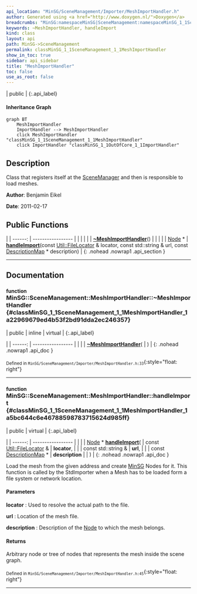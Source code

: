 ```yaml
---
api_location: "MinSG/SceneManagement/Importer/MeshImportHandler.h"
author: Generated using <a href="http://www.doxygen.nl/">Doxygen</a>
breadcrumbs: "MinSG:namespaceMinSG|SceneManagement:namespaceMinSG_1_1SceneManagement"
keywords: ~MeshImportHandler, handleImport
kind: class
layout: api
path: MinSG->SceneManagement
permalink: classMinSG_1_1SceneManagement_1_1MeshImportHandler
show_in_toc: true
sidebar: api_sidebar
title: "MeshImportHandler"
toc: false
use_as_root: false
---
```


| public |
{:.api_label}

#### Inheritance Graph

```mermaid
graph BT
	MeshImportHandler
	ImportHandler --> MeshImportHandler
	click MeshImportHandler "classMinSG_1_1SceneManagement_1_1MeshImportHandler"
	click ImportHandler "classMinSG_1_1OutOfCore_1_1ImportHandler"
```

## Description



Class that registers itself at the [SceneManager](classMinSG_1_1SceneManagement_1_1SceneManager) and then is responsible to load meshes.



**Author**: Benjamin Eikel



**Date**: 2011-02-17





## Public Functions

|
| ------: | ----------------- |
|  | |
|  | **[~MeshImportHandler](#classMinSG_1_1SceneManagement_1_1MeshImportHandler_1a22969679ed4b53f2bd91dda2ec246357)**() |
|  | |
| [Node](classMinSG_1_1Node) * | **[handleImport](#classMinSG_1_1SceneManagement_1_1MeshImportHandler_1a5bc644c6e46788598783715624d985ff)**(const [Util::FileLocator](classUtil_1_1FileLocator) & locator, const std::string & url, const [DescriptionMap](namespaceMinSG_1_1SceneManagement#namespaceMinSG_1_1SceneManagement_1a8c43b9723e098db2875d6940e84350d1) * description) |
{: .nohead .nowrap1 .api_section }


-------------------------------------------------------------------

## Documentation

### <small>function</small><br/> MinSG::SceneManagement::MeshImportHandler::~MeshImportHandler {#classMinSG_1_1SceneManagement_1_1MeshImportHandler_1a22969679ed4b53f2bd91dda2ec246357}

| public | inline | virtual |
{:.api_label}

|
| ------: | ----------------- |
|  |
|  **[~MeshImportHandler](#classMinSG_1_1SceneManagement_1_1MeshImportHandler_1a22969679ed4b53f2bd91dda2ec246357)**( |  ) |
{: .nohead .nowrap1 .api_doc }





<sub>Defined in `MinSG/SceneManagement/Importer/MeshImportHandler.h:33`</sub>{:style="float: right"}

-------------------------------------------------------------------

### <small>function</small><br/> MinSG::SceneManagement::MeshImportHandler::handleImport {#classMinSG_1_1SceneManagement_1_1MeshImportHandler_1a5bc644c6e46788598783715624d985ff}

| public | virtual |
{:.api_label}

|
| ------: | ----------------- |
|  |
| [Node](classMinSG_1_1Node) * **[handleImport](#classMinSG_1_1SceneManagement_1_1MeshImportHandler_1a5bc644c6e46788598783715624d985ff)**( | const [Util::FileLocator](classUtil_1_1FileLocator) & | **locator**, |
| | const std::string & | **url**, |
| | const [DescriptionMap](namespaceMinSG_1_1SceneManagement#namespaceMinSG_1_1SceneManagement_1a8c43b9723e098db2875d6940e84350d1) * | **description** |
|   ) |
{: .nohead .nowrap1 .api_doc }



Load the mesh from the given address and create [MinSG](namespaceMinSG) Nodes for it. This function is called by the StdImporter when a Mesh has to be loaded form a file system or network location.


#### Parameters
**locator**
:  Used to resolve the actual path to the file.



**url**
:  Location of the mesh file.



**description**
:  Description of the [Node](classMinSG_1_1Node) to which the mesh belongs.




#### Returns
Arbitrary node or tree of nodes that represents the mesh inside the scene graph.





<sub>Defined in `MinSG/SceneManagement/Importer/MeshImportHandler.h:45`</sub>{:style="float: right"}

-------------------------------------------------------------------

